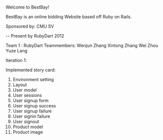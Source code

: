 Welcome to BestBay!

BestBay is an online bidding Website based off Ruby on Rails.

Sponsored by: CMU SV

-- Present by RubyDart 2012

Team 1 : RubyDart
Teammembers: Wenjun Zhang
             Xintong Zhang
             Wei Zhou
             Yuze Lang

Iteration 1:

Implemented story card:
  1) Environment setting
  2) Layout
  3) User model
  4) User sessions
  5) User signup form
  6) User signup success
  7) User signup failure
  8) User signin failure
  9) User signout
  10) Product model
  11) Product image
